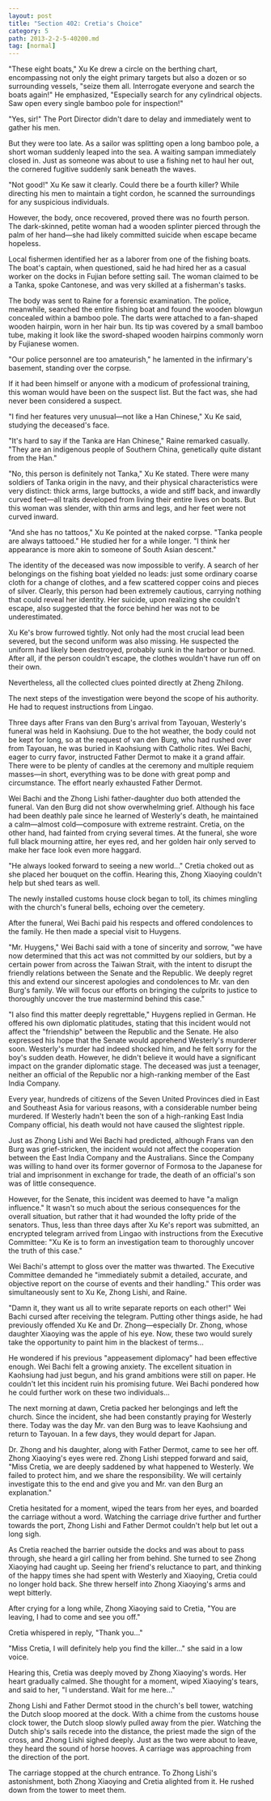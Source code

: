 ```yaml
---
layout: post
title: "Section 402: Cretia's Choice"
category: 5
path: 2013-2-2-5-40200.md
tag: [normal]
---
```


"These eight boats," Xu Ke drew a circle on the berthing chart, encompassing not only the eight primary targets but also a dozen or so surrounding vessels, "seize them all. Interrogate everyone and search the boats again!" He emphasized, "Especially search for any cylindrical objects. Saw open every single bamboo pole for inspection!"

"Yes, sir!" The Port Director didn't dare to delay and immediately went to gather his men.

But they were too late. As a sailor was splitting open a long bamboo pole, a short woman suddenly leaped into the sea. A waiting sampan immediately closed in. Just as someone was about to use a fishing net to haul her out, the cornered fugitive suddenly sank beneath the waves.

"Not good!" Xu Ke saw it clearly. Could there be a fourth killer? While directing his men to maintain a tight cordon, he scanned the surroundings for any suspicious individuals.

However, the body, once recovered, proved there was no fourth person. The dark-skinned, petite woman had a wooden splinter pierced through the palm of her hand—she had likely committed suicide when escape became hopeless.

Local fishermen identified her as a laborer from one of the fishing boats. The boat's captain, when questioned, said he had hired her as a casual worker on the docks in Fujian before setting sail. The woman claimed to be a Tanka, spoke Cantonese, and was very skilled at a fisherman's tasks.

The body was sent to Raine for a forensic examination. The police, meanwhile, searched the entire fishing boat and found the wooden blowgun concealed within a bamboo pole. The darts were attached to a fan-shaped wooden hairpin, worn in her hair bun. Its tip was covered by a small bamboo tube, making it look like the sword-shaped wooden hairpins commonly worn by Fujianese women.

"Our police personnel are too amateurish," he lamented in the infirmary's basement, standing over the corpse.

If it had been himself or anyone with a modicum of professional training, this woman would have been on the suspect list. But the fact was, she had never been considered a suspect.

"I find her features very unusual—not like a Han Chinese," Xu Ke said, studying the deceased's face.

"It's hard to say if the Tanka are Han Chinese," Raine remarked casually. "They are an indigenous people of Southern China, genetically quite distant from the Han."

"No, this person is definitely not Tanka," Xu Ke stated. There were many soldiers of Tanka origin in the navy, and their physical characteristics were very distinct: thick arms, large buttocks, a wide and stiff back, and inwardly curved feet—all traits developed from living their entire lives on boats. But this woman was slender, with thin arms and legs, and her feet were not curved inward.

"And she has no tattoos," Xu Ke pointed at the naked corpse. "Tanka people are always tattooed." He studied her for a while longer. "I think her appearance is more akin to someone of South Asian descent."

The identity of the deceased was now impossible to verify. A search of her belongings on the fishing boat yielded no leads: just some ordinary coarse cloth for a change of clothes, and a few scattered copper coins and pieces of silver. Clearly, this person had been extremely cautious, carrying nothing that could reveal her identity. Her suicide, upon realizing she couldn't escape, also suggested that the force behind her was not to be underestimated.

Xu Ke's brow furrowed tightly. Not only had the most crucial lead been severed, but the second uniform was also missing. He suspected the uniform had likely been destroyed, probably sunk in the harbor or burned. After all, if the person couldn't escape, the clothes wouldn't have run off on their own.

Nevertheless, all the collected clues pointed directly at Zheng Zhilong.

The next steps of the investigation were beyond the scope of his authority. He had to request instructions from Lingao.

Three days after Frans van den Burg's arrival from Tayouan, Westerly's funeral was held in Kaohsiung. Due to the hot weather, the body could not be kept for long, so at the request of van den Burg, who had rushed over from Tayouan, he was buried in Kaohsiung with Catholic rites. Wei Bachi, eager to curry favor, instructed Father Dermot to make it a grand affair. There were to be plenty of candles at the ceremony and multiple requiem masses—in short, everything was to be done with great pomp and circumstance. The effort nearly exhausted Father Dermot.

Wei Bachi and the Zhong Lishi father-daughter duo both attended the funeral. Van den Burg did not show overwhelming grief. Although his face had been deathly pale since he learned of Westerly's death, he maintained a calm—almost cold—composure with extreme restraint. Cretia, on the other hand, had fainted from crying several times. At the funeral, she wore full black mourning attire, her eyes red, and her golden hair only served to make her face look even more haggard.

"He always looked forward to seeing a new world..." Cretia choked out as she placed her bouquet on the coffin. Hearing this, Zhong Xiaoying couldn't help but shed tears as well.

The newly installed customs house clock began to toll, its chimes mingling with the church's funeral bells, echoing over the cemetery.

After the funeral, Wei Bachi paid his respects and offered condolences to the family. He then made a special visit to Huygens.

"Mr. Huygens," Wei Bachi said with a tone of sincerity and sorrow, "we have now determined that this act was not committed by our soldiers, but by a certain power from across the Taiwan Strait, with the intent to disrupt the friendly relations between the Senate and the Republic. We deeply regret this and extend our sincerest apologies and condolences to Mr. van den Burg's family. We will focus our efforts on bringing the culprits to justice to thoroughly uncover the true mastermind behind this case."

"I also find this matter deeply regrettable," Huygens replied in German. He offered his own diplomatic platitudes, stating that this incident would not affect the "friendship" between the Republic and the Senate. He also expressed his hope that the Senate would apprehend Westerly's murderer soon. Westerly's murder had indeed shocked him, and he felt sorry for the boy's sudden death. However, he didn't believe it would have a significant impact on the grander diplomatic stage. The deceased was just a teenager, neither an official of the Republic nor a high-ranking member of the East India Company.

Every year, hundreds of citizens of the Seven United Provinces died in East and Southeast Asia for various reasons, with a considerable number being murdered. If Westerly hadn't been the son of a high-ranking East India Company official, his death would not have caused the slightest ripple.

Just as Zhong Lishi and Wei Bachi had predicted, although Frans van den Burg was grief-stricken, the incident would not affect the cooperation between the East India Company and the Australians. Since the Company was willing to hand over its former governor of Formosa to the Japanese for trial and imprisonment in exchange for trade, the death of an official's son was of little consequence.

However, for the Senate, this incident was deemed to have "a malign influence." It wasn't so much about the serious consequences for the overall situation, but rather that it had wounded the lofty pride of the senators. Thus, less than three days after Xu Ke's report was submitted, an encrypted telegram arrived from Lingao with instructions from the Executive Committee: "Xu Ke is to form an investigation team to thoroughly uncover the truth of this case."

Wei Bachi's attempt to gloss over the matter was thwarted. The Executive Committee demanded he "immediately submit a detailed, accurate, and objective report on the course of events and their handling." This order was simultaneously sent to Xu Ke, Zhong Lishi, and Raine.

"Damn it, they want us all to write separate reports on each other!" Wei Bachi cursed after receiving the telegram. Putting other things aside, he had previously offended Xu Ke and Dr. Zhong—especially Dr. Zhong, whose daughter Xiaoying was the apple of his eye. Now, these two would surely take the opportunity to paint him in the blackest of terms...

He wondered if his previous "appeasement diplomacy" had been effective enough. Wei Bachi felt a growing anxiety. The excellent situation in Kaohsiung had just begun, and his grand ambitions were still on paper. He couldn't let this incident ruin his promising future. Wei Bachi pondered how he could further work on these two individuals...

The next morning at dawn, Cretia packed her belongings and left the church. Since the incident, she had been constantly praying for Westerly there. Today was the day Mr. van den Burg was to leave Kaohsiung and return to Tayouan. In a few days, they would depart for Japan.

Dr. Zhong and his daughter, along with Father Dermot, came to see her off. Zhong Xiaoying's eyes were red. Zhong Lishi stepped forward and said, "Miss Cretia, we are deeply saddened by what happened to Westerly. We failed to protect him, and we share the responsibility. We will certainly investigate this to the end and give you and Mr. van den Burg an explanation."

Cretia hesitated for a moment, wiped the tears from her eyes, and boarded the carriage without a word. Watching the carriage drive further and further towards the port, Zhong Lishi and Father Dermot couldn't help but let out a long sigh.

As Cretia reached the barrier outside the docks and was about to pass through, she heard a girl calling her from behind. She turned to see Zhong Xiaoying had caught up. Seeing her friend's reluctance to part, and thinking of the happy times she had spent with Westerly and Xiaoying, Cretia could no longer hold back. She threw herself into Zhong Xiaoying's arms and wept bitterly.

After crying for a long while, Zhong Xiaoying said to Cretia, "You are leaving, I had to come and see you off."

Cretia whispered in reply, "Thank you..."

"Miss Cretia, I will definitely help you find the killer..." she said in a low voice.

Hearing this, Cretia was deeply moved by Zhong Xiaoying's words. Her heart gradually calmed. She thought for a moment, wiped Xiaoying's tears, and said to her, "I understand. Wait for me here..."

Zhong Lishi and Father Dermot stood in the church's bell tower, watching the Dutch sloop moored at the dock. With a chime from the customs house clock tower, the Dutch sloop slowly pulled away from the pier. Watching the Dutch ship's sails recede into the distance, the priest made the sign of the cross, and Zhong Lishi sighed deeply. Just as the two were about to leave, they heard the sound of horse hooves. A carriage was approaching from the direction of the port.

The carriage stopped at the church entrance. To Zhong Lishi's astonishment, both Zhong Xiaoying and Cretia alighted from it. He rushed down from the tower to meet them.